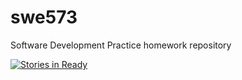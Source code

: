 # swe573
Software Development Practice homework repository

[![Stories in Ready](https://badge.waffle.io/barisaksan/swe573.svg?label=ready&title=Ready)](http://waffle.io/barisaksan/swe573)
